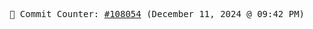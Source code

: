 <p align="center">
    <samp>
        📮 Commit Counter: <a href="https://github.com/Javascript-void0/Javascript-void0/commits/main">#108054</a> (December 11, 2024 @ 09:42 PM)
    </samp>
</p>